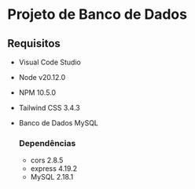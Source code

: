 # Projeto de Banco de Dados

## Requisitos

- Visual Code Studio
- Node v20.12.0
- NPM 10.5.0
- Tailwind CSS 3.4.3
- Banco de Dados MySQL
    
    ### Dependências
    
    - cors 2.8.5
    - express 4.19.2
    - MySQL 2.18.1
